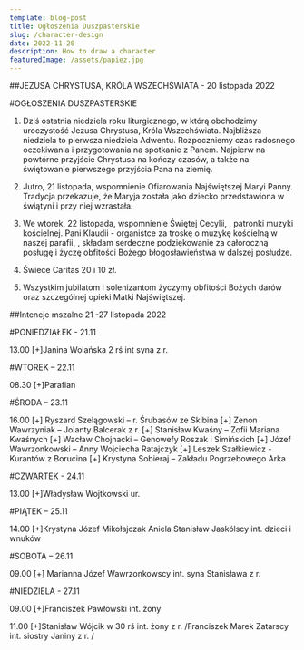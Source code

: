 ```yaml
---
template: blog-post
title: Ogłoszenia Duszpasterskie
slug: /character-design
date: 2022-11-20
description: How to draw a character
featuredImage: /assets/papiez.jpg
---
```




##JEZUSA CHRYSTUSA, KRÓLA WSZECHŚWIATA -  20 listopada 2022

#OGŁOSZENIA DUSZPASTERSKIE

1. Dziś ostatnia niedziela roku liturgicznego, w którą obchodzimy uroczystość Jezusa Chrystusa, Króla Wszechświata. Najbliższa niedziela to  pierwsza niedziela Adwentu. Rozpoczniemy czas radosnego oczekiwania i przygotowania na spotkanie z Panem. Najpierw na powtórne przyjście Chrystusa na kończy czasów, a także na świętowanie pierwszego przyjścia Pana na ziemię. 

2. Jutro, 21 listopada, wspomnienie Ofiarowania Najświętszej Maryi Panny. Tradycja przekazuje, że Maryja została jako dziecko przedstawiona w świątyni i przy niej wzrastała. 

3. We wtorek, 22 listopada,  wspomnienie Świętej Cecylii, , patronki muzyki kościelnej.  Pani Klaudii - organistce za troskę o muzykę kościelną w naszej parafii, ,  składam serdeczne podziękowanie za całoroczną posługę i życzę obfitości Bożego błogosławieństwa w dalszej posłudze. 

4. Świece Caritas 20 i 10 zł.

5. Wszystkim jubilatom i solenizantom życzymy obfitości Bożych darów oraz szczególnej opieki Matki Najświętszej. 

##Intencje mszalne    21 -27  listopada  2022	

#PONIEDZIAŁEK  - 21.11

13.00 [+]Janina Wolańska 2 rś int syna z r.

#WTOREK – 22.11 

08.30 [+]Parafian

#ŚRODA – 23.11

16.00 [+] Ryszard Szelągowski – r. Śrubasów ze Skibina
[+] Zenon Wawrzyniak – Jolanty Balcerak z r. 
[+] Stanisław Kwaśny – Zofii Mariana Kwaśnych
[+] Wacław Chojnacki – Genowefy Roszak i Simińskich
[+] Józef Wawrzonkowski – Anny Wojciecha Ratajczyk 
[+] Leszek Szałkiewicz -  Kurantów z Borucina
[+] Krystyna Sobieraj – Zakładu Pogrzebowego Arka

#CZWARTEK -  24.11 

13.00 [+]Władysław Wojtkowski ur.

#PIĄTEK – 25.11 

14.00 [+]Krystyna Józef Mikołajczak Aniela Stanisław Jaskólscy int. dzieci i wnuków

#SOBOTA – 26.11

09.00 [+]   Marianna Józef Wawrzonkowscy int. syna Stanisława z r.

#NIEDZIELA - 27.11

09.00 [+]Franciszek Pawłowski int. żony

11.00 [+]Stanisław Wójcik w 30 rś int. żony z r. 
/Franciszek Marek Zatarscy int. siostry Janiny z r. /
